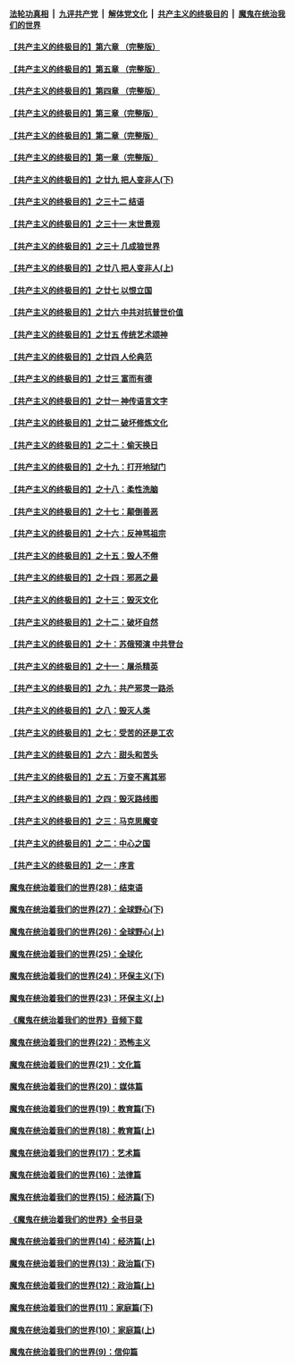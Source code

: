 ####  [法轮功真相](../../../../basic/blob/master/README.md?t=06191602) &nbsp;|&nbsp; [九评共产党](../../../../9ping.md/blob/master/README.md?t=06191602) &nbsp;|&nbsp; [解体党文化](../../../../jtdwh.md/blob/master/README.md?t=06191602)  &nbsp;|&nbsp; [共产主义的终极目的](../../../../gczydzjmd.md/blob/master/README.md?t=06191602) &nbsp;|&nbsp; [魔鬼在统治我们的世界](../../../../mgztzwmdsj.md/blob/master/README.md?t=06191602) 

#### [【共产主义的终极目的】第六章 （完整版）](../pages/nsc422/n11428913.md?t=06191602) 

#### [【共产主义的终极目的】第五章 （完整版）](../pages/nsc422/n11428912.md?t=06191602) 

#### [【共产主义的终极目的】第四章 （完整版）](../pages/nsc422/n11428907.md?t=06191602) 

#### [【共产主义的终极目的】第三章（完整版）](../pages/nsc422/n11428848.md?t=06191602) 

#### [【共产主义的终极目的】第二章（完整版）](../pages/nsc422/n11428831.md?t=06191602) 

#### [【共产主义的终极目的】第一章（完整版）](../pages/nsc422/n11417651.md?t=06191602) 

#### [【共产主义的终极目的】之廿九 把人变非人(下)](../pages/nsc422/n11344140.md?t=06191602) 

#### [【共产主义的终极目的】之三十二 结语](../pages/nsc422/n11360535.md?t=06191602) 

#### [【共产主义的终极目的】之三十一 末世景观](../pages/nsc422/n11351129.md?t=06191602) 

#### [【共产主义的终极目的】之三十 几成狼世界](../pages/nsc422/n11348280.md?t=06191602) 

#### [【共产主义的终极目的】之廿八 把人变非人(上)](../pages/nsc422/n11340492.md?t=06191602) 

#### [【共产主义的终极目的】之廿七 以恨立国](../pages/nsc422/n11336944.md?t=06191602) 

#### [【共产主义的终极目的】之廿六 中共对抗普世价值](../pages/nsc422/n11324785.md?t=06191602) 

#### [【共产主义的终极目的】之廿五 传统艺术颂神](../pages/nsc422/n11296396.md?t=06191602) 

#### [【共产主义的终极目的】之廿四 人伦典范](../pages/nsc422/n11296397.md?t=06191602) 

#### [【共产主义的终极目的】之廿三 富而有德](../pages/nsc422/n11283598.md?t=06191602) 

#### [【共产主义的终极目的】之廿一 神传语言文字](../pages/nsc422/n11263265.md?t=06191602) 

#### [【共产主义的终极目的】之廿二 破坏修炼文化](../pages/nsc422/n11245728.md?t=06191602) 

#### [【共产主义的终极目的】之二十：偷天换日](../pages/nsc422/n11238846.md?t=06191602) 

#### [【共产主义的终极目的】之十九：打开地狱门](../pages/nsc422/n11206376.md?t=06191602) 

#### [【共产主义的终极目的】之十八：柔性洗脑](../pages/nsc422/n11199994.md?t=06191602) 

#### [【共产主义的终极目的】之十七：颠倒善恶](../pages/nsc422/n11179782.md?t=06191602) 

#### [【共产主义的终极目的】之十六：反神骂祖宗](../pages/nsc422/n11166798.md?t=06191602) 

#### [【共产主义的终极目的】之十五：毁人不倦](../pages/nsc422/n11166792.md?t=06191602) 

#### [【共产主义的终极目的】之十四：邪恶之最](../pages/nsc422/n11150249.md?t=06191602) 

#### [【共产主义的终极目的】之十三：毁灭文化](../pages/nsc422/n11135227.md?t=06191602) 

#### [【共产主义的终极目的】之十二：破坏自然](../pages/nsc422/n11135214.md?t=06191602) 

#### [【共产主义的终极目的】之十：苏俄预演 中共登台](../pages/nsc422/n11118424.md?t=06191602) 

#### [【共产主义的终极目的】之十一：屠杀精英](../pages/nsc422/n11118442.md?t=06191602) 

#### [【共产主义的终极目的】之九：共产邪灵一路杀](../pages/nsc422/n11114139.md?t=06191602) 

#### [【共产主义的终极目的】之八：毁灭人类](../pages/nsc422/n11108503.md?t=06191602) 

#### [【共产主义的终极目的】之七：受苦的还是工农](../pages/nsc422/n11101809.md?t=06191602) 

#### [【共产主义的终极目的】之六：甜头和苦头](../pages/nsc422/n11096971.md?t=06191602) 

#### [【共产主义的终极目的】之五：万变不离其邪](../pages/nsc422/n11091285.md?t=06191602) 

#### [【共产主义的终极目的】之四：毁灭路线图](../pages/nsc422/n11086284.md?t=06191602) 

#### [【共产主义的终极目的】之三：马克思魔变](../pages/nsc422/n11061941.md?t=06191602) 

#### [【共产主义的终极目的】之二：中心之国](../pages/nsc422/n11047728.md?t=06191602) 

#### [【共产主义的终极目的】之一：序言](../pages/nsc422/n11086077.md?t=06191602) 

#### [魔鬼在统治着我们的世界(28)：结束语](../pages/nsc422/n10936246.md?t=06191602) 

#### [魔鬼在统治着我们的世界(27)：全球野心(下)](../pages/nsc422/n10928319.md?t=06191602) 

#### [魔鬼在统治着我们的世界(26)：全球野心(上)](../pages/nsc422/n10900318.md?t=06191602) 

#### [魔鬼在统治着我们的世界(25)：全球化](../pages/nsc422/n10788205.md?t=06191602) 

#### [魔鬼在统治着我们的世界(24)：环保主义(下)](../pages/nsc422/n10695307.md?t=06191602) 

#### [魔鬼在统治着我们的世界(23)：环保主义(上)](../pages/nsc422/n10688613.md?t=06191602) 

#### [《魔鬼在统治着我们的世界》音频下载](../pages/nsc422/n10635553.md?t=06191602) 

#### [魔鬼在统治着我们的世界(22)：恐怖主义](../pages/nsc422/n10614727.md?t=06191602) 

#### [魔鬼在统治着我们的世界(21)：文化篇](../pages/nsc422/n10597706.md?t=06191602) 

#### [魔鬼在统治着我们的世界(20)：媒体篇](../pages/nsc422/n10586579.md?t=06191602) 

#### [魔鬼在统治着我们的世界(19)：教育篇(下)](../pages/nsc422/n10564808.md?t=06191602) 

#### [魔鬼在统治着我们的世界(18)：教育篇(上)](../pages/nsc422/n10526970.md?t=06191602) 

#### [魔鬼在统治着我们的世界(17)：艺术篇](../pages/nsc422/n10499093.md?t=06191602) 

#### [魔鬼在统治着我们的世界(16)：法律篇](../pages/nsc422/n10485969.md?t=06191602) 

#### [魔鬼在统治着我们的世界(15)：经济篇(下)](../pages/nsc422/n10469975.md?t=06191602) 

#### [《魔鬼在统治着我们的世界》全书目录](../pages/nsc422/n10464261.md?t=06191602) 

#### [魔鬼在统治着我们的世界(14)：经济篇(上)](../pages/nsc422/n10457370.md?t=06191602) 

#### [魔鬼在统治着我们的世界(13)：政治篇(下)](../pages/nsc422/n10448270.md?t=06191602) 

#### [魔鬼在统治着我们的世界(12)：政治篇(上)](../pages/nsc422/n10444576.md?t=06191602) 

#### [魔鬼在统治着我们的世界(11)：家庭篇(下)](../pages/nsc422/n10440961.md?t=06191602) 

#### [魔鬼在统治着我们的世界(10)：家庭篇(上)](../pages/nsc422/n10435448.md?t=06191602) 

#### [魔鬼在统治着我们的世界(9)：信仰篇](../pages/nsc422/n10432159.md?t=06191602) 

